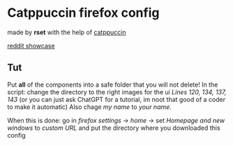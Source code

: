 # Catppuccin firefox config
made by **rset** with the help of [catppuccin](https://catppuccin.com/)

[reddit showcase](https://www.reddit.com/r/FirefoxCSS/comments/1j2rlp5/beautiful_catppuccin_firefox_theme_custom/)

## Tut
Put **all** of the components into a safe folder that you will not delete!
In the script: change the directory to the right images for the ui
  _Lines 120, 134, 137, 143_ (or you can just ask ChatGPT for a tutorial, im noot that good of a coder to make it automatic)
Also chage _my name_ to _your name_.

When this is done: go in _firefox settings_ -> _home_ -> set _Homepage and new windows_ to _custom URL_ and put the directory where you downloaded this config

